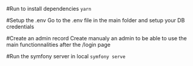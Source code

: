 #Run to install dependencies
`yarn`

#Setup the .env
Go to the .env file in the main folder and setup your DB credentials

#Create an admin record
Create manualy an admin to be able to use the main functionnalities after the /login page

#Run the symfony server in local
`symfony serve`
